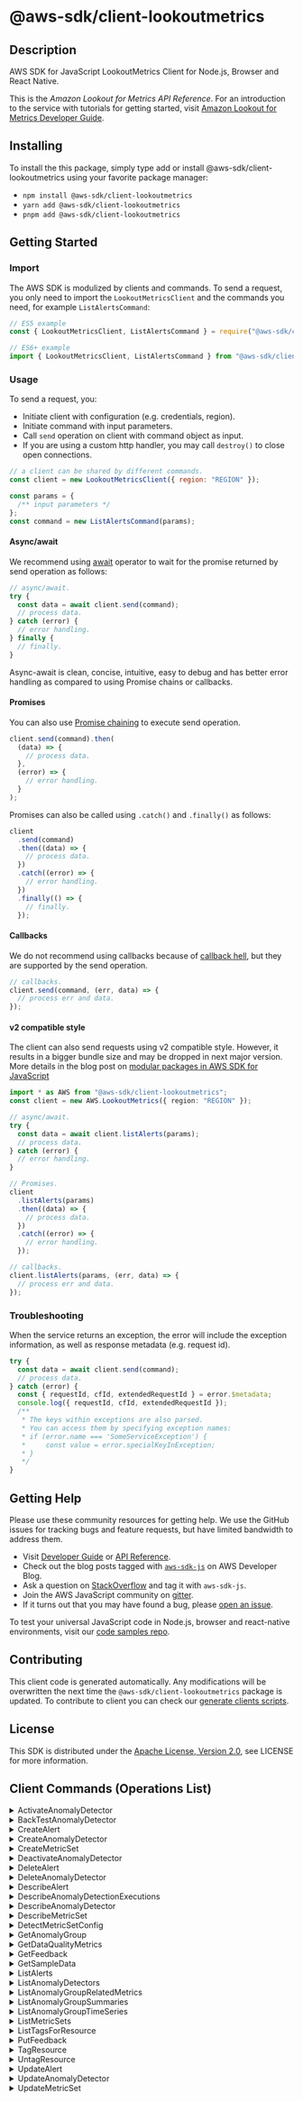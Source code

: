 <!-- generated file, do not edit directly -->

# @aws-sdk/client-lookoutmetrics

## Description

AWS SDK for JavaScript LookoutMetrics Client for Node.js, Browser and React Native.

<p>This is the <i>Amazon Lookout for Metrics API Reference</i>. For an introduction to the service
with tutorials for getting started, visit <a href="https://docs.aws.amazon.com/lookoutmetrics/latest/dev">Amazon
Lookout for Metrics Developer Guide</a>.</p>

## Installing

To install the this package, simply type add or install @aws-sdk/client-lookoutmetrics
using your favorite package manager:

- `npm install @aws-sdk/client-lookoutmetrics`
- `yarn add @aws-sdk/client-lookoutmetrics`
- `pnpm add @aws-sdk/client-lookoutmetrics`

## Getting Started

### Import

The AWS SDK is modulized by clients and commands.
To send a request, you only need to import the `LookoutMetricsClient` and
the commands you need, for example `ListAlertsCommand`:

```js
// ES5 example
const { LookoutMetricsClient, ListAlertsCommand } = require("@aws-sdk/client-lookoutmetrics");
```

```ts
// ES6+ example
import { LookoutMetricsClient, ListAlertsCommand } from "@aws-sdk/client-lookoutmetrics";
```

### Usage

To send a request, you:

- Initiate client with configuration (e.g. credentials, region).
- Initiate command with input parameters.
- Call `send` operation on client with command object as input.
- If you are using a custom http handler, you may call `destroy()` to close open connections.

```js
// a client can be shared by different commands.
const client = new LookoutMetricsClient({ region: "REGION" });

const params = {
  /** input parameters */
};
const command = new ListAlertsCommand(params);
```

#### Async/await

We recommend using [await](https://developer.mozilla.org/en-US/docs/Web/JavaScript/Reference/Operators/await)
operator to wait for the promise returned by send operation as follows:

```js
// async/await.
try {
  const data = await client.send(command);
  // process data.
} catch (error) {
  // error handling.
} finally {
  // finally.
}
```

Async-await is clean, concise, intuitive, easy to debug and has better error handling
as compared to using Promise chains or callbacks.

#### Promises

You can also use [Promise chaining](https://developer.mozilla.org/en-US/docs/Web/JavaScript/Guide/Using_promises#chaining)
to execute send operation.

```js
client.send(command).then(
  (data) => {
    // process data.
  },
  (error) => {
    // error handling.
  }
);
```

Promises can also be called using `.catch()` and `.finally()` as follows:

```js
client
  .send(command)
  .then((data) => {
    // process data.
  })
  .catch((error) => {
    // error handling.
  })
  .finally(() => {
    // finally.
  });
```

#### Callbacks

We do not recommend using callbacks because of [callback hell](http://callbackhell.com/),
but they are supported by the send operation.

```js
// callbacks.
client.send(command, (err, data) => {
  // process err and data.
});
```

#### v2 compatible style

The client can also send requests using v2 compatible style.
However, it results in a bigger bundle size and may be dropped in next major version. More details in the blog post
on [modular packages in AWS SDK for JavaScript](https://aws.amazon.com/blogs/developer/modular-packages-in-aws-sdk-for-javascript/)

```ts
import * as AWS from "@aws-sdk/client-lookoutmetrics";
const client = new AWS.LookoutMetrics({ region: "REGION" });

// async/await.
try {
  const data = await client.listAlerts(params);
  // process data.
} catch (error) {
  // error handling.
}

// Promises.
client
  .listAlerts(params)
  .then((data) => {
    // process data.
  })
  .catch((error) => {
    // error handling.
  });

// callbacks.
client.listAlerts(params, (err, data) => {
  // process err and data.
});
```

### Troubleshooting

When the service returns an exception, the error will include the exception information,
as well as response metadata (e.g. request id).

```js
try {
  const data = await client.send(command);
  // process data.
} catch (error) {
  const { requestId, cfId, extendedRequestId } = error.$metadata;
  console.log({ requestId, cfId, extendedRequestId });
  /**
   * The keys within exceptions are also parsed.
   * You can access them by specifying exception names:
   * if (error.name === 'SomeServiceException') {
   *     const value = error.specialKeyInException;
   * }
   */
}
```

## Getting Help

Please use these community resources for getting help.
We use the GitHub issues for tracking bugs and feature requests, but have limited bandwidth to address them.

- Visit [Developer Guide](https://docs.aws.amazon.com/sdk-for-javascript/v3/developer-guide/welcome.html)
  or [API Reference](https://docs.aws.amazon.com/AWSJavaScriptSDK/v3/latest/index.html).
- Check out the blog posts tagged with [`aws-sdk-js`](https://aws.amazon.com/blogs/developer/tag/aws-sdk-js/)
  on AWS Developer Blog.
- Ask a question on [StackOverflow](https://stackoverflow.com/questions/tagged/aws-sdk-js) and tag it with `aws-sdk-js`.
- Join the AWS JavaScript community on [gitter](https://gitter.im/aws/aws-sdk-js-v3).
- If it turns out that you may have found a bug, please [open an issue](https://github.com/aws/aws-sdk-js-v3/issues/new/choose).

To test your universal JavaScript code in Node.js, browser and react-native environments,
visit our [code samples repo](https://github.com/aws-samples/aws-sdk-js-tests).

## Contributing

This client code is generated automatically. Any modifications will be overwritten the next time the `@aws-sdk/client-lookoutmetrics` package is updated.
To contribute to client you can check our [generate clients scripts](https://github.com/aws/aws-sdk-js-v3/tree/main/scripts/generate-clients).

## License

This SDK is distributed under the
[Apache License, Version 2.0](http://www.apache.org/licenses/LICENSE-2.0),
see LICENSE for more information.

## Client Commands (Operations List)

<details>
<summary>
ActivateAnomalyDetector
</summary>

[Command API Reference](https://docs.aws.amazon.com/AWSJavaScriptSDK/v3/latest/client/lookoutmetrics/command/ActivateAnomalyDetectorCommand/) / [Input](https://docs.aws.amazon.com/AWSJavaScriptSDK/v3/latest/Package/-aws-sdk-client-lookoutmetrics/Interface/ActivateAnomalyDetectorCommandInput/) / [Output](https://docs.aws.amazon.com/AWSJavaScriptSDK/v3/latest/Package/-aws-sdk-client-lookoutmetrics/Interface/ActivateAnomalyDetectorCommandOutput/)

</details>
<details>
<summary>
BackTestAnomalyDetector
</summary>

[Command API Reference](https://docs.aws.amazon.com/AWSJavaScriptSDK/v3/latest/client/lookoutmetrics/command/BackTestAnomalyDetectorCommand/) / [Input](https://docs.aws.amazon.com/AWSJavaScriptSDK/v3/latest/Package/-aws-sdk-client-lookoutmetrics/Interface/BackTestAnomalyDetectorCommandInput/) / [Output](https://docs.aws.amazon.com/AWSJavaScriptSDK/v3/latest/Package/-aws-sdk-client-lookoutmetrics/Interface/BackTestAnomalyDetectorCommandOutput/)

</details>
<details>
<summary>
CreateAlert
</summary>

[Command API Reference](https://docs.aws.amazon.com/AWSJavaScriptSDK/v3/latest/client/lookoutmetrics/command/CreateAlertCommand/) / [Input](https://docs.aws.amazon.com/AWSJavaScriptSDK/v3/latest/Package/-aws-sdk-client-lookoutmetrics/Interface/CreateAlertCommandInput/) / [Output](https://docs.aws.amazon.com/AWSJavaScriptSDK/v3/latest/Package/-aws-sdk-client-lookoutmetrics/Interface/CreateAlertCommandOutput/)

</details>
<details>
<summary>
CreateAnomalyDetector
</summary>

[Command API Reference](https://docs.aws.amazon.com/AWSJavaScriptSDK/v3/latest/client/lookoutmetrics/command/CreateAnomalyDetectorCommand/) / [Input](https://docs.aws.amazon.com/AWSJavaScriptSDK/v3/latest/Package/-aws-sdk-client-lookoutmetrics/Interface/CreateAnomalyDetectorCommandInput/) / [Output](https://docs.aws.amazon.com/AWSJavaScriptSDK/v3/latest/Package/-aws-sdk-client-lookoutmetrics/Interface/CreateAnomalyDetectorCommandOutput/)

</details>
<details>
<summary>
CreateMetricSet
</summary>

[Command API Reference](https://docs.aws.amazon.com/AWSJavaScriptSDK/v3/latest/client/lookoutmetrics/command/CreateMetricSetCommand/) / [Input](https://docs.aws.amazon.com/AWSJavaScriptSDK/v3/latest/Package/-aws-sdk-client-lookoutmetrics/Interface/CreateMetricSetCommandInput/) / [Output](https://docs.aws.amazon.com/AWSJavaScriptSDK/v3/latest/Package/-aws-sdk-client-lookoutmetrics/Interface/CreateMetricSetCommandOutput/)

</details>
<details>
<summary>
DeactivateAnomalyDetector
</summary>

[Command API Reference](https://docs.aws.amazon.com/AWSJavaScriptSDK/v3/latest/client/lookoutmetrics/command/DeactivateAnomalyDetectorCommand/) / [Input](https://docs.aws.amazon.com/AWSJavaScriptSDK/v3/latest/Package/-aws-sdk-client-lookoutmetrics/Interface/DeactivateAnomalyDetectorCommandInput/) / [Output](https://docs.aws.amazon.com/AWSJavaScriptSDK/v3/latest/Package/-aws-sdk-client-lookoutmetrics/Interface/DeactivateAnomalyDetectorCommandOutput/)

</details>
<details>
<summary>
DeleteAlert
</summary>

[Command API Reference](https://docs.aws.amazon.com/AWSJavaScriptSDK/v3/latest/client/lookoutmetrics/command/DeleteAlertCommand/) / [Input](https://docs.aws.amazon.com/AWSJavaScriptSDK/v3/latest/Package/-aws-sdk-client-lookoutmetrics/Interface/DeleteAlertCommandInput/) / [Output](https://docs.aws.amazon.com/AWSJavaScriptSDK/v3/latest/Package/-aws-sdk-client-lookoutmetrics/Interface/DeleteAlertCommandOutput/)

</details>
<details>
<summary>
DeleteAnomalyDetector
</summary>

[Command API Reference](https://docs.aws.amazon.com/AWSJavaScriptSDK/v3/latest/client/lookoutmetrics/command/DeleteAnomalyDetectorCommand/) / [Input](https://docs.aws.amazon.com/AWSJavaScriptSDK/v3/latest/Package/-aws-sdk-client-lookoutmetrics/Interface/DeleteAnomalyDetectorCommandInput/) / [Output](https://docs.aws.amazon.com/AWSJavaScriptSDK/v3/latest/Package/-aws-sdk-client-lookoutmetrics/Interface/DeleteAnomalyDetectorCommandOutput/)

</details>
<details>
<summary>
DescribeAlert
</summary>

[Command API Reference](https://docs.aws.amazon.com/AWSJavaScriptSDK/v3/latest/client/lookoutmetrics/command/DescribeAlertCommand/) / [Input](https://docs.aws.amazon.com/AWSJavaScriptSDK/v3/latest/Package/-aws-sdk-client-lookoutmetrics/Interface/DescribeAlertCommandInput/) / [Output](https://docs.aws.amazon.com/AWSJavaScriptSDK/v3/latest/Package/-aws-sdk-client-lookoutmetrics/Interface/DescribeAlertCommandOutput/)

</details>
<details>
<summary>
DescribeAnomalyDetectionExecutions
</summary>

[Command API Reference](https://docs.aws.amazon.com/AWSJavaScriptSDK/v3/latest/client/lookoutmetrics/command/DescribeAnomalyDetectionExecutionsCommand/) / [Input](https://docs.aws.amazon.com/AWSJavaScriptSDK/v3/latest/Package/-aws-sdk-client-lookoutmetrics/Interface/DescribeAnomalyDetectionExecutionsCommandInput/) / [Output](https://docs.aws.amazon.com/AWSJavaScriptSDK/v3/latest/Package/-aws-sdk-client-lookoutmetrics/Interface/DescribeAnomalyDetectionExecutionsCommandOutput/)

</details>
<details>
<summary>
DescribeAnomalyDetector
</summary>

[Command API Reference](https://docs.aws.amazon.com/AWSJavaScriptSDK/v3/latest/client/lookoutmetrics/command/DescribeAnomalyDetectorCommand/) / [Input](https://docs.aws.amazon.com/AWSJavaScriptSDK/v3/latest/Package/-aws-sdk-client-lookoutmetrics/Interface/DescribeAnomalyDetectorCommandInput/) / [Output](https://docs.aws.amazon.com/AWSJavaScriptSDK/v3/latest/Package/-aws-sdk-client-lookoutmetrics/Interface/DescribeAnomalyDetectorCommandOutput/)

</details>
<details>
<summary>
DescribeMetricSet
</summary>

[Command API Reference](https://docs.aws.amazon.com/AWSJavaScriptSDK/v3/latest/client/lookoutmetrics/command/DescribeMetricSetCommand/) / [Input](https://docs.aws.amazon.com/AWSJavaScriptSDK/v3/latest/Package/-aws-sdk-client-lookoutmetrics/Interface/DescribeMetricSetCommandInput/) / [Output](https://docs.aws.amazon.com/AWSJavaScriptSDK/v3/latest/Package/-aws-sdk-client-lookoutmetrics/Interface/DescribeMetricSetCommandOutput/)

</details>
<details>
<summary>
DetectMetricSetConfig
</summary>

[Command API Reference](https://docs.aws.amazon.com/AWSJavaScriptSDK/v3/latest/client/lookoutmetrics/command/DetectMetricSetConfigCommand/) / [Input](https://docs.aws.amazon.com/AWSJavaScriptSDK/v3/latest/Package/-aws-sdk-client-lookoutmetrics/Interface/DetectMetricSetConfigCommandInput/) / [Output](https://docs.aws.amazon.com/AWSJavaScriptSDK/v3/latest/Package/-aws-sdk-client-lookoutmetrics/Interface/DetectMetricSetConfigCommandOutput/)

</details>
<details>
<summary>
GetAnomalyGroup
</summary>

[Command API Reference](https://docs.aws.amazon.com/AWSJavaScriptSDK/v3/latest/client/lookoutmetrics/command/GetAnomalyGroupCommand/) / [Input](https://docs.aws.amazon.com/AWSJavaScriptSDK/v3/latest/Package/-aws-sdk-client-lookoutmetrics/Interface/GetAnomalyGroupCommandInput/) / [Output](https://docs.aws.amazon.com/AWSJavaScriptSDK/v3/latest/Package/-aws-sdk-client-lookoutmetrics/Interface/GetAnomalyGroupCommandOutput/)

</details>
<details>
<summary>
GetDataQualityMetrics
</summary>

[Command API Reference](https://docs.aws.amazon.com/AWSJavaScriptSDK/v3/latest/client/lookoutmetrics/command/GetDataQualityMetricsCommand/) / [Input](https://docs.aws.amazon.com/AWSJavaScriptSDK/v3/latest/Package/-aws-sdk-client-lookoutmetrics/Interface/GetDataQualityMetricsCommandInput/) / [Output](https://docs.aws.amazon.com/AWSJavaScriptSDK/v3/latest/Package/-aws-sdk-client-lookoutmetrics/Interface/GetDataQualityMetricsCommandOutput/)

</details>
<details>
<summary>
GetFeedback
</summary>

[Command API Reference](https://docs.aws.amazon.com/AWSJavaScriptSDK/v3/latest/client/lookoutmetrics/command/GetFeedbackCommand/) / [Input](https://docs.aws.amazon.com/AWSJavaScriptSDK/v3/latest/Package/-aws-sdk-client-lookoutmetrics/Interface/GetFeedbackCommandInput/) / [Output](https://docs.aws.amazon.com/AWSJavaScriptSDK/v3/latest/Package/-aws-sdk-client-lookoutmetrics/Interface/GetFeedbackCommandOutput/)

</details>
<details>
<summary>
GetSampleData
</summary>

[Command API Reference](https://docs.aws.amazon.com/AWSJavaScriptSDK/v3/latest/client/lookoutmetrics/command/GetSampleDataCommand/) / [Input](https://docs.aws.amazon.com/AWSJavaScriptSDK/v3/latest/Package/-aws-sdk-client-lookoutmetrics/Interface/GetSampleDataCommandInput/) / [Output](https://docs.aws.amazon.com/AWSJavaScriptSDK/v3/latest/Package/-aws-sdk-client-lookoutmetrics/Interface/GetSampleDataCommandOutput/)

</details>
<details>
<summary>
ListAlerts
</summary>

[Command API Reference](https://docs.aws.amazon.com/AWSJavaScriptSDK/v3/latest/client/lookoutmetrics/command/ListAlertsCommand/) / [Input](https://docs.aws.amazon.com/AWSJavaScriptSDK/v3/latest/Package/-aws-sdk-client-lookoutmetrics/Interface/ListAlertsCommandInput/) / [Output](https://docs.aws.amazon.com/AWSJavaScriptSDK/v3/latest/Package/-aws-sdk-client-lookoutmetrics/Interface/ListAlertsCommandOutput/)

</details>
<details>
<summary>
ListAnomalyDetectors
</summary>

[Command API Reference](https://docs.aws.amazon.com/AWSJavaScriptSDK/v3/latest/client/lookoutmetrics/command/ListAnomalyDetectorsCommand/) / [Input](https://docs.aws.amazon.com/AWSJavaScriptSDK/v3/latest/Package/-aws-sdk-client-lookoutmetrics/Interface/ListAnomalyDetectorsCommandInput/) / [Output](https://docs.aws.amazon.com/AWSJavaScriptSDK/v3/latest/Package/-aws-sdk-client-lookoutmetrics/Interface/ListAnomalyDetectorsCommandOutput/)

</details>
<details>
<summary>
ListAnomalyGroupRelatedMetrics
</summary>

[Command API Reference](https://docs.aws.amazon.com/AWSJavaScriptSDK/v3/latest/client/lookoutmetrics/command/ListAnomalyGroupRelatedMetricsCommand/) / [Input](https://docs.aws.amazon.com/AWSJavaScriptSDK/v3/latest/Package/-aws-sdk-client-lookoutmetrics/Interface/ListAnomalyGroupRelatedMetricsCommandInput/) / [Output](https://docs.aws.amazon.com/AWSJavaScriptSDK/v3/latest/Package/-aws-sdk-client-lookoutmetrics/Interface/ListAnomalyGroupRelatedMetricsCommandOutput/)

</details>
<details>
<summary>
ListAnomalyGroupSummaries
</summary>

[Command API Reference](https://docs.aws.amazon.com/AWSJavaScriptSDK/v3/latest/client/lookoutmetrics/command/ListAnomalyGroupSummariesCommand/) / [Input](https://docs.aws.amazon.com/AWSJavaScriptSDK/v3/latest/Package/-aws-sdk-client-lookoutmetrics/Interface/ListAnomalyGroupSummariesCommandInput/) / [Output](https://docs.aws.amazon.com/AWSJavaScriptSDK/v3/latest/Package/-aws-sdk-client-lookoutmetrics/Interface/ListAnomalyGroupSummariesCommandOutput/)

</details>
<details>
<summary>
ListAnomalyGroupTimeSeries
</summary>

[Command API Reference](https://docs.aws.amazon.com/AWSJavaScriptSDK/v3/latest/client/lookoutmetrics/command/ListAnomalyGroupTimeSeriesCommand/) / [Input](https://docs.aws.amazon.com/AWSJavaScriptSDK/v3/latest/Package/-aws-sdk-client-lookoutmetrics/Interface/ListAnomalyGroupTimeSeriesCommandInput/) / [Output](https://docs.aws.amazon.com/AWSJavaScriptSDK/v3/latest/Package/-aws-sdk-client-lookoutmetrics/Interface/ListAnomalyGroupTimeSeriesCommandOutput/)

</details>
<details>
<summary>
ListMetricSets
</summary>

[Command API Reference](https://docs.aws.amazon.com/AWSJavaScriptSDK/v3/latest/client/lookoutmetrics/command/ListMetricSetsCommand/) / [Input](https://docs.aws.amazon.com/AWSJavaScriptSDK/v3/latest/Package/-aws-sdk-client-lookoutmetrics/Interface/ListMetricSetsCommandInput/) / [Output](https://docs.aws.amazon.com/AWSJavaScriptSDK/v3/latest/Package/-aws-sdk-client-lookoutmetrics/Interface/ListMetricSetsCommandOutput/)

</details>
<details>
<summary>
ListTagsForResource
</summary>

[Command API Reference](https://docs.aws.amazon.com/AWSJavaScriptSDK/v3/latest/client/lookoutmetrics/command/ListTagsForResourceCommand/) / [Input](https://docs.aws.amazon.com/AWSJavaScriptSDK/v3/latest/Package/-aws-sdk-client-lookoutmetrics/Interface/ListTagsForResourceCommandInput/) / [Output](https://docs.aws.amazon.com/AWSJavaScriptSDK/v3/latest/Package/-aws-sdk-client-lookoutmetrics/Interface/ListTagsForResourceCommandOutput/)

</details>
<details>
<summary>
PutFeedback
</summary>

[Command API Reference](https://docs.aws.amazon.com/AWSJavaScriptSDK/v3/latest/client/lookoutmetrics/command/PutFeedbackCommand/) / [Input](https://docs.aws.amazon.com/AWSJavaScriptSDK/v3/latest/Package/-aws-sdk-client-lookoutmetrics/Interface/PutFeedbackCommandInput/) / [Output](https://docs.aws.amazon.com/AWSJavaScriptSDK/v3/latest/Package/-aws-sdk-client-lookoutmetrics/Interface/PutFeedbackCommandOutput/)

</details>
<details>
<summary>
TagResource
</summary>

[Command API Reference](https://docs.aws.amazon.com/AWSJavaScriptSDK/v3/latest/client/lookoutmetrics/command/TagResourceCommand/) / [Input](https://docs.aws.amazon.com/AWSJavaScriptSDK/v3/latest/Package/-aws-sdk-client-lookoutmetrics/Interface/TagResourceCommandInput/) / [Output](https://docs.aws.amazon.com/AWSJavaScriptSDK/v3/latest/Package/-aws-sdk-client-lookoutmetrics/Interface/TagResourceCommandOutput/)

</details>
<details>
<summary>
UntagResource
</summary>

[Command API Reference](https://docs.aws.amazon.com/AWSJavaScriptSDK/v3/latest/client/lookoutmetrics/command/UntagResourceCommand/) / [Input](https://docs.aws.amazon.com/AWSJavaScriptSDK/v3/latest/Package/-aws-sdk-client-lookoutmetrics/Interface/UntagResourceCommandInput/) / [Output](https://docs.aws.amazon.com/AWSJavaScriptSDK/v3/latest/Package/-aws-sdk-client-lookoutmetrics/Interface/UntagResourceCommandOutput/)

</details>
<details>
<summary>
UpdateAlert
</summary>

[Command API Reference](https://docs.aws.amazon.com/AWSJavaScriptSDK/v3/latest/client/lookoutmetrics/command/UpdateAlertCommand/) / [Input](https://docs.aws.amazon.com/AWSJavaScriptSDK/v3/latest/Package/-aws-sdk-client-lookoutmetrics/Interface/UpdateAlertCommandInput/) / [Output](https://docs.aws.amazon.com/AWSJavaScriptSDK/v3/latest/Package/-aws-sdk-client-lookoutmetrics/Interface/UpdateAlertCommandOutput/)

</details>
<details>
<summary>
UpdateAnomalyDetector
</summary>

[Command API Reference](https://docs.aws.amazon.com/AWSJavaScriptSDK/v3/latest/client/lookoutmetrics/command/UpdateAnomalyDetectorCommand/) / [Input](https://docs.aws.amazon.com/AWSJavaScriptSDK/v3/latest/Package/-aws-sdk-client-lookoutmetrics/Interface/UpdateAnomalyDetectorCommandInput/) / [Output](https://docs.aws.amazon.com/AWSJavaScriptSDK/v3/latest/Package/-aws-sdk-client-lookoutmetrics/Interface/UpdateAnomalyDetectorCommandOutput/)

</details>
<details>
<summary>
UpdateMetricSet
</summary>

[Command API Reference](https://docs.aws.amazon.com/AWSJavaScriptSDK/v3/latest/client/lookoutmetrics/command/UpdateMetricSetCommand/) / [Input](https://docs.aws.amazon.com/AWSJavaScriptSDK/v3/latest/Package/-aws-sdk-client-lookoutmetrics/Interface/UpdateMetricSetCommandInput/) / [Output](https://docs.aws.amazon.com/AWSJavaScriptSDK/v3/latest/Package/-aws-sdk-client-lookoutmetrics/Interface/UpdateMetricSetCommandOutput/)

</details>
